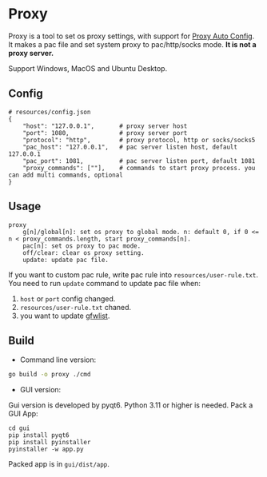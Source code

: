 
# Proxy

Proxy is a tool to set os proxy settings, with support for [Proxy Auto Config](https://en.wikipedia.org/wiki/Proxy_auto-config).
It makes a pac file and set system proxy to pac/http/socks mode. **It is not a proxy server.**

Support Windows, MacOS and Ubuntu Desktop.

## Config

```
# resources/config.json
{
    "host": "127.0.0.1",       # proxy server host
    "port": 1080,              # proxy server port
    "protocol": "http",        # proxy protocol, http or socks/socks5
    "pac_host": "127.0.0.1",   # pac server listen host, default 127.0.0.1
    "pac_port": 1081,          # pac server listen port, default 1081
    "proxy_commands": [""],    # commands to start proxy process. you can add multi commands, optional
}
```

## Usage

```
proxy
    g[n]/global[n]: set os proxy to global mode. n: default 0, if 0 <= n < proxy_commands.length, start proxy_commands[n].
    pac[n]: set os proxy to pac mode.
    off/clear: clear os proxy setting.
    update: update pac file.
```

If you want to custom pac rule, write pac rule into `resources/user-rule.txt`.  
You need to run `update` command to update pac file when:
1. `host` or `port` config changed.
2. `resources/user-rule.txt` chaned.
3. you want to update [gfwlist](https://github.com/gfwlist/gfwlist).

## Build

- Command line version:
```bash
go build -o proxy ./cmd
```

- GUI version:

Gui version is developed by pyqt6. Python 3.11 or higher is needed.
Pack a GUI App:
```
cd gui
pip install pyqt6
pip install pyinstaller
pyinstaller -w app.py
```
Packed app is in `gui/dist/app`.